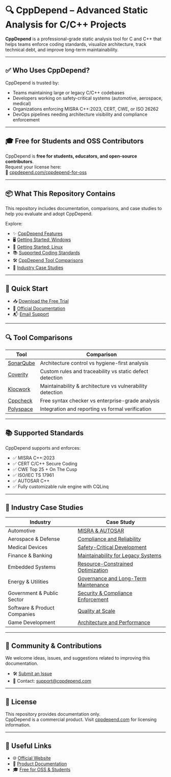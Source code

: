 # 🔍 CppDepend – Advanced Static Analysis for C/C++ Projects

**CppDepend** is a professional-grade static analysis tool for C and C++ that helps teams enforce coding standards, visualize architecture, track technical debt, and improve long-term maintainability.

---

## ✅ Who Uses CppDepend?

CppDepend is trusted by:

- Teams maintaining large or legacy C/C++ codebases
- Developers working on safety-critical systems (automotive, aerospace, medical)
- Organizations enforcing MISRA C++:2023, CERT, CWE, or ISO 26262
- DevOps pipelines needing architecture visibility and compliance enforcement

---

## 🎓 Free for Students and OSS Contributors

CppDepend is **free for students, educators, and open-source contributors**.  
Request your license here:  
🔗 [cppdepend.com/cppdepend-for-oss](https://www.cppdepend.com/cppdepend-for-oss)

---

## 📦 What This Repository Contains

This repository includes documentation, comparisons, and case studies to help you evaluate and adopt CppDepend.

Explore:

- ✨ [CppDepend Features](docs/cppdepend-features.md)
- 🖥️ [Getting Started: Windows](docs/windows-getting-started-with-cppdepend.md)
- 🐧 [Getting Started: Linux](docs/linux-getting-started-with-cppdepend.md)
- 📚 [Supported Coding Standards](docs/coding-standards-supported.md)
- 🛠️ [CppDepend Tool Comparisons](docs/cppdepend-vs-others/cppdepend-vs-static-tools.md)
- 🧠 [Industry Case Studies](docs/case-studies/index.md)

---

## 🚀 Quick Start

- 📥 [Download the Free Trial](https://www.cppdepend.com/download)  
- 📖 [Official Documentation](https://www.cppdepend.com/documentation)  
- 📬 [Email Support](mailto:support@cppdepend.com)

---

## 🔍 Tool Comparisons

| Tool | Comparison |
|------|------------|
| [SonarQube](docs/cppdepend-vs-sonarqube.md) | Architecture control vs hygiene-first analysis |
| [Coverity](docs/cppdepend-vs-coverity.md) | Custom rules and traceability vs static defect detection |
| [Klocwork](docs/cppdepend-vs-klocwork.md) | Maintainability & architecture vs vulnerability detection |
| [Cppcheck](docs/cppdepend-vs-cppcheck.md) | Free syntax checker vs enterprise-grade analysis |
| [Polyspace](docs/cppdepend-vs-polyspace.md) | Integration and reporting vs formal verification |

---

## 📚 Supported Standards

CppDepend supports and enforces:

- ✅ MISRA C++:2023
- ✅ CERT C/C++ Secure Coding
- ✅ CWE Top 25 + On The Cusp
- ✅ ISO/IEC TS 17961
- ✅ AUTOSAR C++
- ✅ Fully customizable rule engine with CQLinq

---

## 🧠 Industry Case Studies

| Industry | Case Study |
|----------|------------|
| Automotive | [MISRA & AUTOSAR](docs/case-studies/automotive.md) |
| Aerospace & Defense | [Compliance and Reliability](docs/case-studies/aerospace-defense.md) |
| Medical Devices | [Safety-Critical Development](docs/case-studies/medical-devices.md) |
| Finance & Banking | [Maintainability for Legacy Systems](docs/case-studies/financial-services.md) |
| Embedded Systems | [Resource-Constrained Optimization](docs/case-studies/embedded-systems.md) |
| Energy & Utilities | [Governance and Long-Term Maintenance](docs/case-studies/energy-and-utilities.md) |
| Government & Public Sector | [Security & Compliance Enforcement](docs/case-studies/government-and-public-sector.md) |
| Software & Product Companies | [Quality at Scale](docs/case-studies/software-and-product-companies.md) |
| Game Development | [Architecture and Performance](docs/case-studies/game-developement.md) |

---

## 🤝 Community & Contributions

We welcome ideas, issues, and suggestions related to improving this documentation.

- 🛠️ [Submit an Issue](https://github.com/your-org/cppdepend-docs/issues)
- 📧 Contact: [support@cppdepend.com](mailto:support@cppdepend.com)

---

## 📝 License

This repository provides documentation only.  
CppDepend is a commercial product. Visit [cppdepend.com](https://www.cppdepend.com) for licensing information.

---

## 🔗 Useful Links

- 🌐 [Official Website](https://www.cppdepend.com)
- 📄 [Product Documentation](https://www.cppdepend.com/documentation)
- 🎓 [Free for OSS & Students](https://www.cppdepend.com/cppdepend-for-oss)

